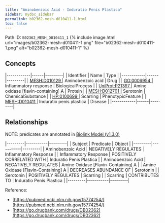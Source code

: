 ```yaml
---
title: "Aminobenzoic Acid - Induratio Penis Plastica"
sidebar: mydoc_sidebar
permalink: b02362-mesh-d010411-1.html
toc: false 
---
```



Path ID: `B02362_MESH_D010411_1`
{% include image.html url="images/b02362-mesh-d010411-1.png" file="b02362-mesh-d010411-1.png" alt="b02362-mesh-d010411-1" %}

## Concepts

|------------|------|---------|
| Identifier | Name | Type    |
|------------|------|---------|
| <a href="https://identifiers.org/MESH:D010129">MESH:D010129 </a> | Aminobenzoic acid | Drug |
| <a href="https://identifiers.org/GO:0006954">GO:0006954 </a> | Inflammatory response | BiologicalProcess |
| <a href="https://identifiers.org/UniProt:P21397">UniProt:P21397 </a> | Amine oxidase [flavin-containing] A | Protein |
| <a href="https://identifiers.org/MESH:D012701">MESH:D012701 </a> | Serotonin | ChemicalSubstance |
| <a href="https://identifiers.org/HP:0100699">HP:0100699 </a> | Scarring | PhenotypicFeature |
| <a href="https://identifiers.org/MESH:D010411">MESH:D010411 </a> | Induratio penis plastica | Disease |
|------------|------|---------|

## Relationships


NOTE: predicates are annotated in <a href="https://github.com/biolink/biolink-model/releases/tag/v1.3.0">Biolink Model (v1.3.0)</a>

|---------|-----------|---------|
| Subject | Predicate | Object  |
|---------|-----------|---------|
| Aminobenzoic Acid | NEGATIVELY REGULATES | Inflammatory Response |
| Inflammatory Response | POSITIVELY CORRELATED WITH | Induratio Penis Plastica |
| Aminobenzoic Acid | NEGATIVELY REGULATES | Amine Oxidase [Flavin-Containing] A |
| Amine Oxidase [Flavin-Containing] A | DECREASES ABUNDANCE OF | Serotonin |
| Serotonin | POSITIVELY REGULATES | Scarring |
| Scarring | CONTRIBUTES TO | Induratio Penis Plastica |
|---------|-----------|---------|

Reference: 
  - [https://pubmed.ncbi.nlm.nih.gov/15774254/](https://pubmed.ncbi.nlm.nih.gov/15774254/)
  - [https://go.drugbank.com/drugs/DB02362](https://go.drugbank.com/drugs/DB02362)
